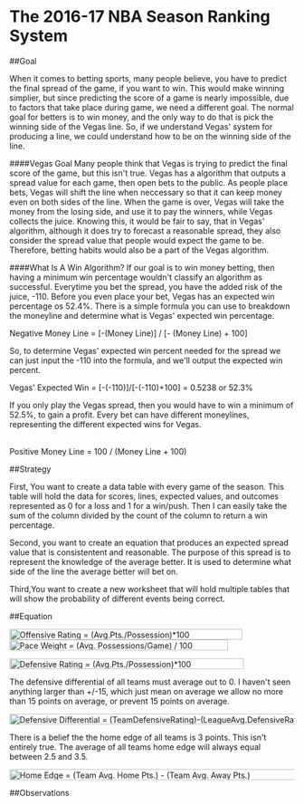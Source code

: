 # The 2016-17 NBA Season Ranking System</br>
##Goal

When it comes to betting sports, many people believe, you have to predict the final spread of the game, if you want to win. This would make winning simplier, but since predicting the score of a game is nearly impossible, due to factors that take place during game, we need a different goal. The normal goal for betters is to win money, and the only way to do that is pick the winning side of the Vegas line. So, if we understand Vegas' system for producing a line, we could understand how to be on the winning side of the line.

####Vegas Goal
Many people think that Vegas is trying to predict the final score of the game, but this isn't true. Vegas has a algorithm that outputs a spread value for each game, then open bets to the public. As people place bets, Vegas will shift the line when neccessary so that it can keep money even on both sides of the line. When the game is over, Vegas will take the money from the losing side, and use it to pay the winners, while Vegas collects the juice. Knowing this, it would be fair to say, that in Vegas' algorithm, although it does try to forecast a reasonable spread, they also consider the spread value that people would expect the game to be. Therefore, betting habits would also be a part of the Vegas algorithm.

####What Is A Win Algorithm?
If our goal is to win money betting, then having a minimum win percentage wouldn't classify an algorithm as successful. Everytime you bet the spread, you have the added risk of the juice, -110. Before you even place your bet, Vegas has an expected win percentage os 52.4%. There is a simple formula you can use to breakdown the moneyline and determine what is Vegas' expected win percentage.

Negative Money Line = [-(Money Line)] / [- (Money Line) + 100]</br>

So, to determine Vegas' expected win percent needed for the spread we can just input the -110 into the formula, and we'll output the expected win percent.</br>

Vegas' Expected Win = [-(-110)]/[-(-110)+100] = 0.5238 or 52.3%</br>

If you only play the Vegas spread, then you would have to win a minimum of 52.5%, to gain a profit. Every bet can have different moneylines, representing the different expected wins for Vegas.</br></br>

Positive Money Line = 100 / (Money Line + 100)</br>

##Strategy

First, You want to create a data table with every game of the season. This table will hold the data for scores, lines, expected values, and outcomes represented as 0 for a loss and 1 for a win/push. Then I can easily take the sum of the column divided by the count of the column to return a win percentage.</br>

Second, you want to create an equation that produces an expected spread value that is consistentent and reasonable. The purpose of this spread is to represent the knowledge of the average better. It is used to determine what side of the line the average better will bet on.</br>

Third,You want to create a new worksheet that will hold multiple tables that will show the probability of different events being correct.

##Equation

<!-- Offensive Rating -->

<img src="http://www.sciweavers.org/tex2img.php?eq=Offensive%20Rating%20%3D%20%28Avg.Pts.%2FPossession%29%2A100&bc=White&fc=Black&im=jpg&fs=12&ff=arev&edit=0" align="center" border="0" alt="Offensive Rating = (Avg.Pts./Possession)*100" width="412" height="19" />

<!-- Pace -->

<img src="http://www.sciweavers.org/tex2img.php?eq=Pace%20Weight%20%3D%20%28Avg.%20Possessions%2FGame%29%20%2F%20100&bc=White&fc=Black&im=jpg&fs=12&ff=arev&edit=0" align="center" border="0" alt="Pace Weight = (Avg. Possessions/Game) / 100" width="386" height="19" />

<!-- Defensive Rating -->

<img src="http://www.sciweavers.org/tex2img.php?eq=Defensive%20Rating%20%3D%20%28Avg.Pts.%2FPossession%29%2A100&bc=White&fc=Black&im=jpg&fs=12&ff=arev&edit=0" align="center" border="0" alt="Defensive Rating = (Avg.Pts./Possession)*100" width="414" height="19" /></br>

The defensive differential of all teams must average out to 0. I haven't seen anything larger than +/-15, which just mean on average we allow no more than 15 points on average, or prevent 15 points on average.</br>

<img src="http://www.sciweavers.org/tex2img.php?eq=Defensive%20Differential%20%3D%20%28TeamDefensiveRating%29-%28LeagueAvg.DefensiveRating%29&bc=White&fc=Black&im=jpg&fs=12&ff=arev&edit=0" align="center" border="0" alt="Defensive Differential = (TeamDefensiveRating)-(LeagueAvg.DefensiveRating)" width="712" height="19" />

<!-- Home Edge -->

There is a belief the the home edge of all teams is 3 points. This isn't entirely true. The average of all teams home edge will always equal between 2.5 and 3.5.</br>

<img src="http://www.sciweavers.org/tex2img.php?eq=Home%20Edge%20%3D%20%28Team%20Avg.%20Home%20Pts.%29%20-%20%28Team%20Avg.%20Away%20Pts.%29&bc=White&fc=Black&im=jpg&fs=12&ff=arev&edit=0" align="center" border="0" alt="Home Edge = (Team Avg. Home Pts.) - (Team Avg. Away Pts.)" width="508" height="19" />

<!-- Strength of Schedule -->

<!-- Team Rating -->

##Observations
